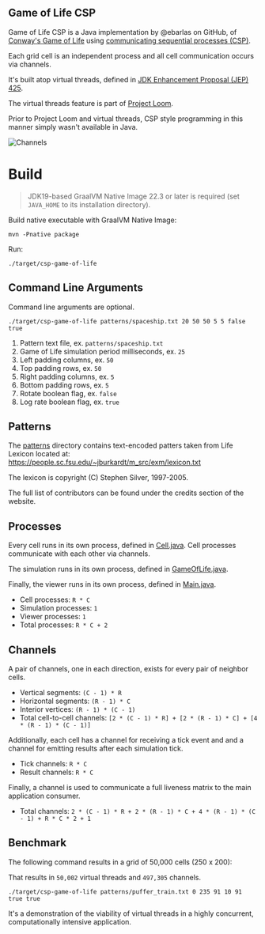 ## Game of Life CSP

Game of Life CSP is a Java implementation by @ebarlas on GitHub, of [Conway's Game of Life](https://en.wikipedia.org/wiki/Conway%27s_Game_of_Life)
using [communicating sequential processes (CSP)](https://en.wikipedia.org/wiki/Communicating_sequential_processes). 

Each grid cell is an independent process and all cell communication occurs via channels.

It's built atop virtual threads, defined in [JDK Enhancement Proposal (JEP) 425](https://openjdk.java.net/jeps/425).

The virtual threads feature is part of [Project Loom](https://openjdk.java.net/projects/loom/).

Prior to Project Loom and virtual threads, CSP style programming in this manner simply wasn't available in Java.

![Channels](images/game-of-life-channels.png)

# Build

> JDK19-based GraalVM Native Image 22.3 or later is required (set `JAVA_HOME` to its installation directory).

Build native executable with GraalVM Native Image:
```
mvn -Pnative package
```

Run:
```
./target/csp-game-of-life
```

## Command Line Arguments

Command line arguments are optional.

```
./target/csp-game-of-life patterns/spaceship.txt 20 50 50 5 5 false true
```

1. Pattern text file, ex. `patterns/spaceship.txt`
2. Game of Life simulation period milliseconds, ex. `25`
3. Left padding columns, ex. `50`
4. Top padding rows, ex. `50`
5. Right padding columns, ex. `5`
6. Bottom padding rows, ex. `5`
7. Rotate boolean flag, ex. `false`
8. Log rate boolean flag, ex. `true`

## Patterns

The [patterns](patterns) directory contains text-encoded patters taken from 
Life Lexicon located at: https://people.sc.fsu.edu/~jburkardt/m_src/exm/lexicon.txt

The lexicon is copyright (C) Stephen Silver, 1997-2005.

The full list of contributors can be found under the credits section of the website.

## Processes

Every cell runs in its own process, defined in [Cell.java](src/main/java/gameoflife/Cell.java). 
Cell processes communicate with each other via channels.

The simulation runs in its own process, defined in [GameOfLife.java](src/main/java/gameoflife/GameOfLife.java).

Finally, the viewer runs in its own process, defined in [Main.java](src/main/java/gameoflife/Main.java).

* Cell processes: `R * C`
* Simulation processes: `1`
* Viewer processes: `1`
* Total processes: `R * C + 2`

## Channels

A pair of channels, one in each direction, exists for every pair of neighbor cells.

* Vertical segments: `(C - 1) * R` 
* Horizontal segments: `(R - 1) * C` 
* Interior vertices: `(R - 1) * (C - 1)`
* Total cell-to-cell channels: `[2 * (C - 1) * R] + [2 * (R - 1) * C] + [4 * (R - 1) * (C - 1)]`

Additionally, each cell has a channel for receiving a tick event and
and a channel for emitting results after each simulation tick.

* Tick channels: `R * C`
* Result channels: `R * C`

Finally, a channel is used to communicate a full liveness matrix to
the main application consumer.

* Total channels: `2 * (C - 1) * R + 2 * (R - 1) * C + 4 * (R - 1) * (C - 1) + R * C * 2 + 1`

## Benchmark

The following command results in a grid of 50,000 cells (250 x 200):

That results in `50,002` virtual threads and `497,305` channels.

```
./target/csp-game-of-life patterns/puffer_train.txt 0 235 91 10 91 true true
```

It's a demonstration of the viability of virtual threads in a highly concurrent, computationally intensive application.
